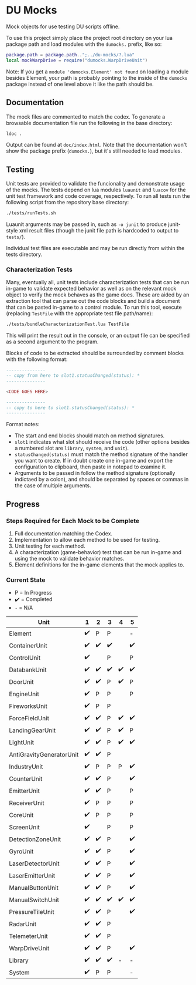 # DU Mocks

Mock objects for use testing DU scripts offline.

To use this project simply place the project root directory on your lua package path and load modules with the `dumocks.` prefix, like so:

```lua
package.path = package.path..";../du-mocks/?.lua"
local mockWarpDrive = require("dumocks.WarpDriveUnit")
```

Note: If you get a `module 'dumocks.Element' not found` on loading a module besides Element, your path is probably pointing to the inside of the `dumocks` package instead of one level above it like the path should be.

## Documentation

The mock files are commented to match the codex. To generate a browsable documentation file run the following in the base directory:

```sh
ldoc .
```

Output can be found at `doc/index.html`. Note that the documentation won't show the package prefix (`dumocks.`), but it's still needed to load modules.

## Testing

Unit tests are provided to validate the funcionality and demonstrate usage of the mocks. The tests depend on lua modules `luaunit` and `luacov` for the unit test framework and code coverage, respectively. To run all tests run the following script from the repository base directory:

```sh
./tests/runTests.sh
```

Luaunit arguments may be passed in, such as `-o junit` to produce junit-style xml result files (though the junit file path is hardcoded to output to `tests/`).

Individual test files are executable and may be run directly from within the tests directory.

### Characterization Tests

Many, eventually all, unit tests include characterization tests that can be run in-game to validate expected behavior as well as on the relevant mock object to verify the mock behaves as the game does. These are aided by an extraction tool that can parse out the code blocks and build a document that can be pasted in-game to a control module. To run this tool, execute (replacing `TestFile` with the appropriate test file path/name):

```sh
./tests/bundleCharacterizationTest.lua TestFile
```

This will print the result out in the console, or an output file can be specified as a second argument to the program.

Blocks of code to be extracted should be surrounded by comment blocks with the following format:

```lua
---------------
-- copy from here to slot1.statusChanged(status): *
---------------

<CODE GOES HERE>

---------------
-- copy to here to slot1.statusChanged(status): *
---------------
```

Format notes:

* The start and end blocks should match on method signatures. 
* `slot1` indicates what slot should receive the code (other options besides a numbered slot are `library`, `system`, and `unit`).
* `statusChanged(status)` must match the method signature of the handler you want to create. If in doubt create one in-game and export the configuration to clipboard, then paste in notepad to examine it.
* Arguments to be passed in follow the method signature (optionally indictaed by a colon), and should be separated by spaces or commas in the case of multiple arguments.

## Progress

### Steps Required for Each Mock to be Complete

1. Full documentation matching the Codex.
2. Implementation to allow each method to be used for testing.
3. Unit testing for each method.
4. A characterization (game-behavior) test that can be run in-game and using the mock to validate behavior matches.
5. Element definitions for the in-game elements that the mock applies to.

### Current State

* P = In Progress
* :heavy_check_mark: = Completed
* `-` = N/A

| Unit | 1 | 2 | 3 | 4 | 5 |
| ---- | - | - | - | - | - |
| Element | :heavy_check_mark: | P | P | | - |
| ContainerUnit | :heavy_check_mark: | :heavy_check_mark: | :heavy_check_mark: | | :heavy_check_mark: |
| ControlUnit | :heavy_check_mark: | | P | | P |
| DatabankUnit | :heavy_check_mark: | :heavy_check_mark: | :heavy_check_mark: | :heavy_check_mark: | :heavy_check_mark: |
| DoorUnit | :heavy_check_mark: | :heavy_check_mark: | P | :heavy_check_mark: | P |
| EngineUnit | :heavy_check_mark: | P | P | | P |
| FireworksUnit | :heavy_check_mark: | P | P | | |
| ForceFieldUnit | :heavy_check_mark: | :heavy_check_mark: | P | :heavy_check_mark: | :heavy_check_mark: |
| LandingGearUnit | :heavy_check_mark: | :heavy_check_mark: | P | :heavy_check_mark: | P |
| LightUnit | :heavy_check_mark: | :heavy_check_mark: | P | :heavy_check_mark: | :heavy_check_mark: |
| AntiGravityGeneratorUnit | :heavy_check_mark: | :heavy_check_mark: | P | | |
| IndustryUnit | :heavy_check_mark: | P | P | P | :heavy_check_mark: |
| CounterUnit | :heavy_check_mark: | :heavy_check_mark: | P | | :heavy_check_mark: |
| EmitterUnit | :heavy_check_mark: | :heavy_check_mark: | P | | P |
| ReceiverUnit | :heavy_check_mark: | P | P | | P |
| CoreUnit | :heavy_check_mark: | P | P | | P |
| ScreenUnit | :heavy_check_mark: | | P | | P |
| DetectionZoneUnit | :heavy_check_mark: | :heavy_check_mark: | P | | :heavy_check_mark: |
| GyroUnit | :heavy_check_mark: | :heavy_check_mark: | P | | :heavy_check_mark: |
| LaserDetectorUnit | :heavy_check_mark: | :heavy_check_mark: | P | | :heavy_check_mark: |
| LaserEmitterUnit | :heavy_check_mark: | :heavy_check_mark: | P | | :heavy_check_mark: |
| ManualButtonUnit | :heavy_check_mark: | :heavy_check_mark: | P | | :heavy_check_mark: |
| ManualSwitchUnit | :heavy_check_mark: | :heavy_check_mark: | :heavy_check_mark: | :heavy_check_mark: | :heavy_check_mark: |
| PressureTileUnit | :heavy_check_mark: | :heavy_check_mark: | P | | :heavy_check_mark: |
| RadarUnit | :heavy_check_mark: | :heavy_check_mark: | P | | |
| TelemeterUnit | :heavy_check_mark: | :heavy_check_mark: | P | | |
| WarpDriveUnit | :heavy_check_mark: | :heavy_check_mark: | P | | :heavy_check_mark: |
| Library | :heavy_check_mark: | :heavy_check_mark: | :heavy_check_mark: | - | - |
| System | :heavy_check_mark: | P | P | | - |

